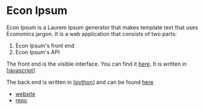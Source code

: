 # Econ Ipsum


Econ Ipsum is a Laurem Ipsum generator that makes template text that uses Economics jargon. It is a web application that consists of two parts:

1. Econ Ipsum's front end
2. Econ Ipsum's API

The front end is the visible interface. You can find it [here](https://ipsum.mwt.me). It is written in [[javascript]]. 

The back end is written in [[python]] and can be found [here](https://github.com/mwt/econ-ipsum)

- [website](https://ipsum.mwt.me)
- [repo](https://github.com/mwt/econ-ipsum)

[//begin]: # "Autogenerated link references for markdown compatibility"
[javascript]: ../glossary/javascript.md "JavaScript"
[python]: ../glossary/python.md "Python"
[//end]: # "Autogenerated link references"